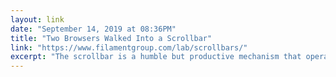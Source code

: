 ```yaml
---
layout: link 
date: "September 14, 2019 at 08:36PM"
title: "Two Browsers Walked Into a Scrollbar"
link: "https://www.filamentgroup.com/lab/scrollbars/"
excerpt: "The scrollbar is a humble but productive mechanism that operates as the primary means through which one can traverse a document."
---
```

